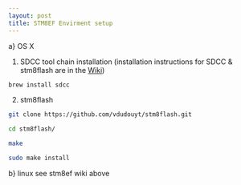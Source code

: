 ```yaml
---
layout: post
title: STM8EF Envirment setup
---
```


a} OS X
1) SDCC tool chain installation (installation instructions for SDCC & stm8flash are in the [Wiki](https://github.com/TG9541/stm8ef/wiki/STM8S-Programming#problems--solutions))

```bash
brew install sdcc
```

2) stm8flash

```bash
git clone https://github.com/vdudouyt/stm8flash.git

cd stm8flash/

make

sudo make install
```

b} linux
see stm8ef wiki above
